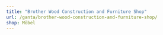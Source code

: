 ```yaml
---
title: "Brother Wood Construction and Furniture Shop"
url: /ganta/brother-wood-construction-and-furniture-shop/
shop: Möbel
---
```


